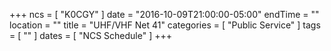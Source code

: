 +++
ncs = [ "K0CGY" ]
date = "2016-10-09T21:00:00-05:00"
endTime = ""
location = ""
title = "UHF/VHF Net 41"
categories = [ "Public Service" ]
tags = [ "" ]
dates = [ "NCS Schedule" ]
+++
